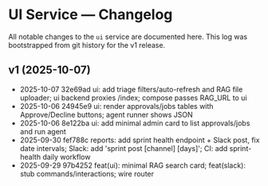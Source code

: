 # UI Service — Changelog

All notable changes to the `ui` service are documented here. This log was bootstrapped from git history for the v1 release.

## v1 (2025-10-07)

- 2025-10-07 32e69ad ui: add triage filters/auto-refresh and RAG file uploader; ui backend proxies /index; compose passes RAG_URL to ui
- 2025-10-06 24945e9 ui: render approvals/jobs tables with Approve/Decline buttons; agent runner shows JSON
- 2025-10-06 8e122ba ui: add minimal admin card to list approvals/jobs and run agent
- 2025-09-30 fef788c reports: add sprint health endpoint + Slack post, fix date intervals; Slack: add 'sprint post [channel] [days]'; CI: add sprint-health daily workflow
- 2025-09-29 97b4252 feat(ui): minimal RAG search card; feat(slack): stub commands/interactions; wire router
